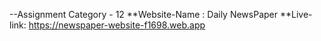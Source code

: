 --Assignment Category - 12
**Website-Name : Daily NewsPaper
**Live-link: https://newspaper-website-f1698.web.app
